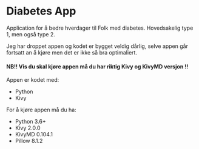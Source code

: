 # Diabetes App

Application for å bedre hverdager til Folk med diabetes. Hovedsakelig type 1, men også type 2.

Jeg har droppet appen og kodet er bygget veldig dårlig, selve appen går fortsatt an å kjøre men det er ikke så bra optimaliert.

#### NB!! Vis du skal kjøre appen  må du har riktig Kivy og KivyMD versjon !!

Appen er kodet med:
- Python
- Kivy

For å kjøre appen må du ha:
- Python 3.6+
- Kivy 2.0.0
- KivyMD 0.104.1
- Pillow 8.1.2
